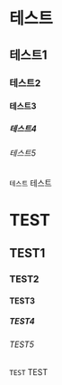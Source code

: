 # 테스트
## 테스트1
### 테스트2
#### 테스트3
##### 테스트4
###### 테스트5

`테스트`
테스트

# TEST
## TEST1
### TEST2
#### TEST3
##### TEST4
###### TEST5

`TEST`
TEST